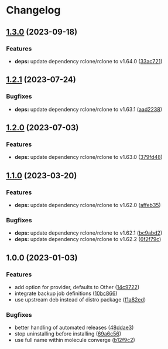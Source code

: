 # Changelog

## [1.3.0](https://github.com/rolehippie/rclone/compare/v1.2.1...v1.3.0) (2023-09-18)


### Features

* **deps:** update dependency rclone/rclone to v1.64.0 ([33ac721](https://github.com/rolehippie/rclone/commit/33ac7211cf6ae88a8732e91333e401acf35792bf))

## [1.2.1](https://github.com/rolehippie/rclone/compare/v1.2.0...v1.2.1) (2023-07-24)


### Bugfixes

* **deps:** update dependency rclone/rclone to v1.63.1 ([aad2238](https://github.com/rolehippie/rclone/commit/aad2238027c11131ec7efb9fc023d1d540b40f0b))

## [1.2.0](https://github.com/rolehippie/rclone/compare/v1.1.0...v1.2.0) (2023-07-03)


### Features

* **deps:** update dependency rclone/rclone to v1.63.0 ([379fd48](https://github.com/rolehippie/rclone/commit/379fd48c9a25e8982e9f1fc8e2f0b3c9a4ee5119))

## [1.1.0](https://github.com/rolehippie/rclone/compare/v1.0.0...v1.1.0) (2023-03-20)


### Features

* **deps:** update dependency rclone/rclone to v1.62.0 ([affeb35](https://github.com/rolehippie/rclone/commit/affeb35cf6d3a064b60d49bea256604f80758940))


### Bugfixes

* **deps:** update dependency rclone/rclone to v1.62.1 ([bc9abd2](https://github.com/rolehippie/rclone/commit/bc9abd21e95af119982ffe3cb757c1255ca3c1a8))
* **deps:** update dependency rclone/rclone to v1.62.2 ([6f2f79c](https://github.com/rolehippie/rclone/commit/6f2f79c8bfe1668196ac6e56196d3aab1a925bf5))

## 1.0.0 (2023-01-03)

### Features

* add option for provider, defaults to Other ([14c9722](https://github.com/rolehippie/rclone/commit/14c97222f0b06daeb77c37568a7f1212b3d94863))
* integrate backup job definitions ([10bc866](https://github.com/rolehippie/rclone/commit/10bc866b07ef200ce0ef84bed7a4965ef7e340e1))
* use upstream deb instead of distro package ([f1a82ed](https://github.com/rolehippie/rclone/commit/f1a82edab57a54d58c620edd6e2467aa66b15bf0))


### Bugfixes

* better handling of automated releases ([48ddae3](https://github.com/rolehippie/rclone/commit/48ddae3d9a2fd7834ec78def1e62e557d94d4d3e))
* stop uninstalling before installing ([69a6c56](https://github.com/rolehippie/rclone/commit/69a6c560dc22d84a1d250dfc39a0dfe843819f4a))
* use full name within molecule converge ([b12f9c2](https://github.com/rolehippie/rclone/commit/b12f9c2c5acbd0b38494315859f4ffbf626cd2d2))
